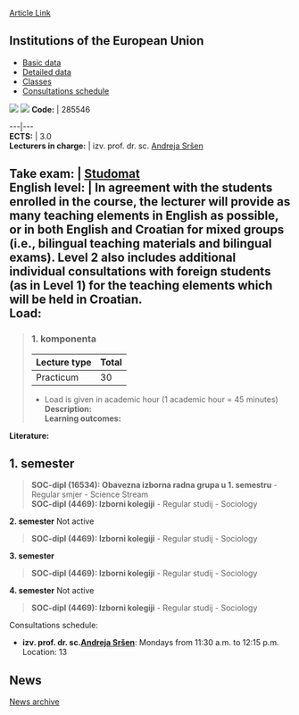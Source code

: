 [Article Link](https://www.fhs.hr/en/course/ioteu)

## Institutions of the European Union
  * [Basic data](https://www.fhs.hr/en/course/ioteu#v1id-523789_62381_1_0 "Basic data")
  * [Detailed data](https://www.fhs.hr/en/course/ioteu#v1id-523789_62381_1_1 "Detailed data")
  * [Classes](https://www.fhs.hr/en/course/ioteu#v1id-523789_62381_1_2 "Classes")
  * [Consultations schedule](https://www.fhs.hr/en/course/ioteu#v1id-523789_62381_1_3 "Consultations schedule")


[![](https://www.fhs.hr/img/flags/gif/hr.gif)](https://www.fhs.hr/predmet/ieu_c) [![](https://www.fhs.hr/img/flags/gif/gb.gif)](https://www.fhs.hr/en/course/ioteu)
**Code:** |  285546  
  
---|---  
**ECTS:** |  3.0   
**Lecturers in charge:** |  izv. prof. dr. sc. [Andreja Sršen](https://www.fhs.hr/staff/andreja.srsen)   
  
**Take exam:** |  [Studomat](http://www.isvu.hr/studomat)  
**English level:** |  In agreement with the students enrolled in the course, the lecturer will provide as many teaching elements in English as possible, or in both English and Croatian for mixed groups (i.e., bilingual teaching materials and bilingual exams). Level 2 also includes additional individual consultations with foreign students (as in Level 1) for the teaching elements which will be held in Croatian.   
**Load:**  
---  
> ### 1. komponenta
> | Lecture type | Total  
> ---|---  
> Practicum | 30  
> * Load is given in academic hour (1 academic hour = 45 minutes)   
**Description:**  
> **Learning outcomes:**  

  
**Literature:**  

  
**1. semester**  
---  
> **SOC-dipl (16534): Obavezna izborna radna grupa u 1. semestru** - Regular smjer - Science Stream  
>  **SOC-dipl (4469): Izborni kolegiji** - Regular studij - Sociology  
>   
  
**2. semester** Not active  
> **SOC-dipl (4469): Izborni kolegiji** - Regular studij - Sociology  
>   
  
**3. semester**  
> **SOC-dipl (4469): Izborni kolegiji** - Regular studij - Sociology  
>   
  
**4. semester** Not active  
> **SOC-dipl (4469): Izborni kolegiji** - Regular studij - Sociology  
>   
Consultations schedule: 
  * **izv. prof. dr. sc.[Andreja Sršen](https://www.fhs.hr/staff/andreja.srsen)**: 
Mondays from 11:30 a.m. to 12:15 p.m. 
Location: 13 


## News
[News archive](https://www.fhs.hr/en/course/ioteu?@=21tw6#news_132935 "News archive")
